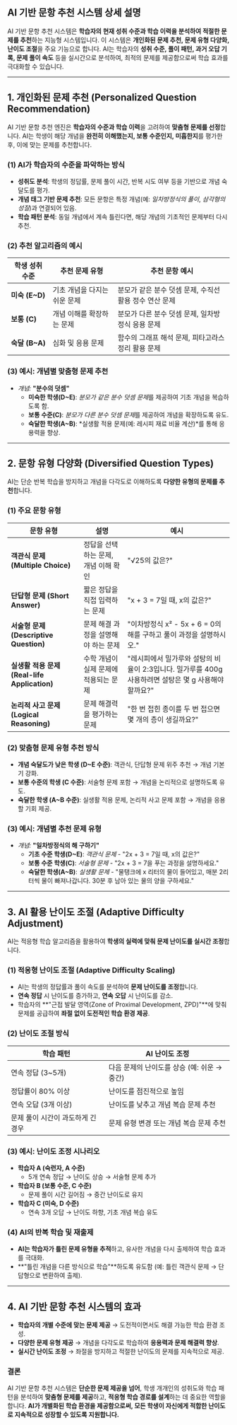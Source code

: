 ## **AI 기반 문항 추천 시스템 상세 설명**

AI 기반 문항 추천 시스템은 **학습자의 현재 성취 수준과 학습 이력을 분석하여 적절한 문제를 추천**하는 지능형 시스템입니다. 이 시스템은 **개인화된 문제 추천, 문제 유형 다양화, 난이도 조절**을 주요 기능으로 합니다. AI는 학습자의 **성취 수준, 풀이 패턴, 과거 오답 기록, 문제 풀이 속도** 등을 실시간으로 분석하여, 최적의 문제를 제공함으로써 학습 효과를 극대화할 수 있습니다.

---

## **1. 개인화된 문제 추천 (Personalized Question Recommendation)**

AI 기반 문항 추천 엔진은 **학습자의 수준과 학습 이력**을 고려하여 **맞춤형 문제를 선정**합니다. AI는 학생이 해당 개념을 **완전히 이해했는지, 보통 수준인지, 미흡한지**를 평가한 후, 이에 맞는 문제를 추천합니다.

### **(1) AI가 학습자의 수준을 파악하는 방식**

-   **성취도 분석**: 학생의 정답률, 문제 풀이 시간, 반복 시도 여부 등을 기반으로 개념 숙달도를 평가.
-   **개념 태그 기반 문제 추천**: 모든 문항은 특정 개념(예: _일차방정식의 풀이_, _삼각형의 성질_)과 연결되어 있음.
-   **학습 패턴 분석**: 동일 개념에서 계속 틀린다면, 해당 개념의 기초적인 문제부터 다시 추천.

### **(2) 추천 알고리즘의 예시**

| **학생 성취 수준** | **추천 문제 유형**           | **추천 문항 예시**                                     |
| ------------------ | ---------------------------- | ------------------------------------------------------ |
| **미숙 (E~D)**     | 기초 개념을 다지는 쉬운 문제 | 분모가 같은 분수 덧셈 문제, 수직선 활용 정수 연산 문제 |
| **보통 (C)**       | 개념 이해를 확장하는 문제    | 분모가 다른 분수 덧셈 문제, 일차방정식 응용 문제       |
| **숙달 (B~A)**     | 심화 및 응용 문제            | 함수의 그래프 해석 문제, 피타고라스 정리 활용 문제     |

### **(3) 예시: 개념별 맞춤형 문제 추천**

-   _개념:_ **"분수의 덧셈"**
    -   **미숙한 학생(D~E)**: *분모가 같은 분수 덧셈 문제*를 제공하여 기초 개념을 복습하도록 함.
    -   **보통 수준(C)**: *분모가 다른 분수 덧셈 문제*를 제공하여 개념을 확장하도록 유도.
    -   **숙달한 학생(A~B)**: *실생활 적용 문제(예: 레시피 재료 비율 계산)*를 통해 응용력을 향상.

---

## **2. 문항 유형 다양화 (Diversified Question Types)**

AI는 단순 반복 학습을 방지하고 개념을 다각도로 이해하도록 **다양한 유형의 문제를 추천**합니다.

### **(1) 주요 문항 유형**

| **문항 유형**                                | **설명**                              | **예시**                                                                                             |
| -------------------------------------------- | ------------------------------------- | ---------------------------------------------------------------------------------------------------- |
| **객관식 문제 (Multiple Choice)**            | 정답을 선택하는 문제, 개념 이해 확인  | "√25의 값은?"                                                                                        |
| **단답형 문제 (Short Answer)**               | 짧은 정답을 직접 입력하는 문제        | "x + 3 = 7일 때, x의 값은?"                                                                          |
| **서술형 문제 (Descriptive Question)**       | 문제 해결 과정을 설명해야 하는 문제   | "이차방정식 x² - 5x + 6 = 0의 해를 구하고 풀이 과정을 설명하시오."                                   |
| **실생활 적용 문제 (Real-life Application)** | 수학 개념이 실제 문제에 적용되는 문제 | "레시피에서 밀가루와 설탕의 비율이 2:3입니다. 밀가루를 400g 사용하려면 설탕은 몇 g 사용해야 할까요?" |
| **논리적 사고 문제 (Logical Reasoning)**     | 문제 해결력을 평가하는 문제           | "한 번 접힌 종이를 두 번 접으면 몇 개의 층이 생길까요?"                                              |

### **(2) 맞춤형 문제 유형 추천 방식**

-   **개념 숙달도가 낮은 학생 (D~E 수준)**: 객관식, 단답형 문제 위주 추천 → 개념 기본기 강화.
-   **보통 수준의 학생 (C 수준)**: 서술형 문제 포함 → 개념을 논리적으로 설명하도록 유도.
-   **숙달한 학생 (A~B 수준)**: 실생활 적용 문제, 논리적 사고 문제 포함 → 개념을 응용할 기회 제공.

### **(3) 예시: 개념별 추천 문제 유형**

-   _개념:_ **"일차방정식의 해 구하기"**
    -   **기초 수준 학생(D~E)**: _객관식 문제_ - "2x + 3 = 7일 때, x의 값은?"
    -   **보통 수준 학생(C)**: _서술형 문제_ - "2x + 3 = 7을 푸는 과정을 설명하세요."
    -   **숙달한 학생(A~B)**: _실생활 문제_ - "물탱크에 x 리터의 물이 들어있고, 매분 2리터씩 물이 빠져나갑니다. 30분 후 남아 있는 물의 양을 구하세요."

---

## **3. AI 활용 난이도 조절 (Adaptive Difficulty Adjustment)**

AI는 적응형 학습 알고리즘을 활용하여 **학생의 실력에 맞춰 문제 난이도를 실시간 조정**합니다.

### **(1) 적응형 난이도 조절 (Adaptive Difficulty Scaling)**

-   AI는 학생의 정답률과 풀이 속도를 분석하여 **문제 난이도를 조정**합니다.
-   **연속 정답** 시 난이도를 증가하고, **연속 오답** 시 난이도를 감소.
-   학습자의 **"근접 발달 영역(Zone of Proximal Development, ZPD)"**에 맞춰 문제를 공급하여 **좌절 없이 도전적인 학습 환경 제공**.

### **(2) 난이도 조절 방식**

| **학습 패턴**                     | **AI 난이도 조정**                          |
| --------------------------------- | ------------------------------------------- |
| 연속 정답 (3~5개)                 | 다음 문제의 난이도를 상승 (예: 쉬운 → 중간) |
| 정답률이 80% 이상                 | 난이도를 점진적으로 높임                    |
| 연속 오답 (3개 이상)              | 난이도를 낮추고 개념 복습 문제 추천         |
| 문제 풀이 시간이 과도하게 긴 경우 | 문제 유형 변경 또는 개념 복습 문제 추천     |

### **(3) 예시: 난이도 조정 시나리오**

-   **학습자 A (숙련자, A 수준)**
    -   5개 연속 정답 → 난이도 상승 → 서술형 문제 추가
-   **학습자 B (보통 수준, C 수준)**
    -   문제 풀이 시간 길어짐 → 중간 난이도로 유지
-   **학습자 C (미숙, D 수준)**
    -   연속 3개 오답 → 난이도 하향, 기초 개념 복습 유도

### **(4) AI의 반복 학습 및 재출제**

-   **AI는 학습자가 틀린 문제 유형을 추적**하고, 유사한 개념을 다시 출제하여 학습 효과를 극대화.
-   **"틀린 개념을 다른 방식으로 학습"**하도록 유도함 (예: 틀린 객관식 문제 → 단답형으로 변환하여 출제).

---

## **4. AI 기반 문항 추천 시스템의 효과**

-   **학습자의 개별 수준에 맞는 문제 제공** → 도전적이면서도 해결 가능한 학습 환경 조성.
-   **다양한 문제 유형 제공** → 개념을 다각도로 학습하여 **응용력과 문제 해결력 향상**.
-   **실시간 난이도 조정** → 좌절을 방지하고 적절한 난이도의 문제를 지속적으로 제공.

### **결론**

AI 기반 문항 추천 시스템은 **단순한 문제 제공을 넘어**, 학생 개개인의 성취도와 학습 패턴을 분석하여 **맞춤형 문제를 제공**하고, **적응형 학습 경로를 설계**하는 데 중요한 역할을 합니다. **AI가 개별화된 학습 환경을 제공함으로써, 모든 학생이 자신에게 적합한 난이도로 지속적으로 성장할 수 있도록 지원합니다.**
